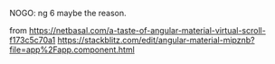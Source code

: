 NOGO:
ng 6 maybe the reason.

from 
https://netbasal.com/a-taste-of-angular-material-virtual-scroll-f173c5c70a1
https://stackblitz.com/edit/angular-material-mipznb?file=app%2Fapp.component.html
